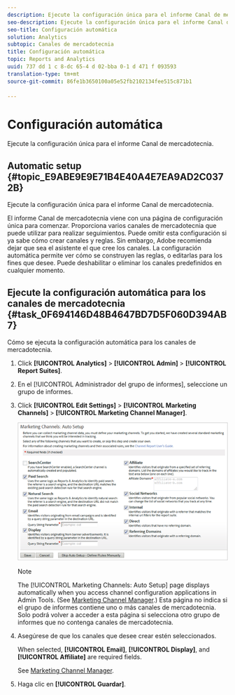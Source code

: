 ```yaml
---
description: Ejecute la configuración única para el informe Canal de mercadotecnia.
seo-description: Ejecute la configuración única para el informe Canal de mercadotecnia.
seo-title: Configuración automática
solution: Analytics
subtopic: Canales de mercadotecnia
title: Configuración automática
topic: Reports and Analytics
uuid: 737 dd 1 c 8-dc 65-4 d 02-bba 0-1 d 471 f 093593
translation-type: tm+mt
source-git-commit: 86fe1b3650100a05e52fb2102134fee515c871b1

---
```



# Configuración automática

Ejecute la configuración única para el informe Canal de mercadotecnia.

## Automatic setup {#topic_E9ABE9E9E71B4E40A4E7EA9AD2C0372B}

Ejecute la configuración única para el informe Canal de mercadotecnia.

El informe Canal de mercadotecnia viene con una página de configuración única para comenzar. Proporciona varios canales de mercadotecnia que puede utilizar para realizar seguimientos. Puede omitir esta configuración si ya sabe cómo crear canales y reglas. Sin embargo, Adobe recomienda dejar que sea el asistente el que cree los canales. La configuración automática permite ver cómo se construyen las reglas, o editarlas para los fines que desee. Puede deshabilitar o eliminar los canales predefinidos en cualquier momento.

## Ejecute la configuración automática para los canales de mercadotecnia {#task_0F694146D48B4647BD7D5F060D394AB7}

Cómo se ejecuta la configuración automática para los canales de mercadotecnia.

1. Click **[!UICONTROL Analytics]** &gt; **[!UICONTROL Admin]** &gt; **[!UICONTROL Report Suites]**.
1. En el [!UICONTROL Administrador del grupo de informes], seleccione un grupo de informes.
1. Click **[!UICONTROL Edit Settings]** &gt; **[!UICONTROL Marketing Channels]** &gt; **[!UICONTROL Marketing Channel Manager]**.

   ![Resultado de los pasos](assets/wizard.png)

   >[!NOTE]
   >
   >The [!UICONTROL Marketing Channels: Auto Setup] page displays automatically when you access channel configuration applications in Admin Tools. (See [Marketing Channel Manager](../../components/c-marketing-channels/c-channels.md#topic_45CF1C6A783B4F96ABF6317EAB6A854F).) Esta página no indica si el grupo de informes contiene uno o más canales de mercadotecnia. Solo podrá volver a acceder a esta página si selecciona otro grupo de informes que no contenga canales de mercadotecnia.

1. Asegúrese de que los canales que desee crear estén seleccionados.

   When selected, **[!UICONTROL Email]**, **[!UICONTROL Display]**, and **[!UICONTROL Affiliate]** are required fields.

   See [Marketing Channel Manager](../../components/c-marketing-channels/c-channels.md#topic_45CF1C6A783B4F96ABF6317EAB6A854F).

1. Haga clic en **[!UICONTROL Guardar]**.

